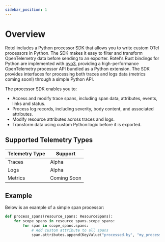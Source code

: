 ```yaml
---
sidebar_position: 1
---
```


# Overview

Rotel includes a Python processor SDK that allows you to write custom OTel processors in Python. The SDK makes it easy to filter and transform OpenTelemetry data 
before sending to an exporter. Rotel's Rust bindings for Python are implemented with [pyo3](https://github.com/pyo3/pyo3), providing a high-performance OpenTelemetry processor API bundled as a Python extension. The SDK provides interfaces for processing both traces and logs data (metrics coming soon!) through a simple
Python API.

The processor SDK enables you to:

- Access and modify trace spans, including span data, attributes, events, links and status.
- Process log records, including severity, body content, and associated attributes.
- Modify resource attributes across traces and logs.
- Transform data using custom Python logic before it is exported.

## Supported Telemetry Types

| Telemetry Type | Support     |
|----------------|-------------|
| Traces         | Alpha       |
| Logs           | Alpha       |
| Metrics        | Coming Soon |

## Example

Below is an example of a simple span processor:

```python
def process_spans(resource_spans: ResourceSpans):
    for scope_spans in resource_spans.scope_spans:
        for span in scope_spans.spans:
            # Add custom attribute to all spans
            span.attributes.append(KeyValue("processed.by", "my_processor"))
```
